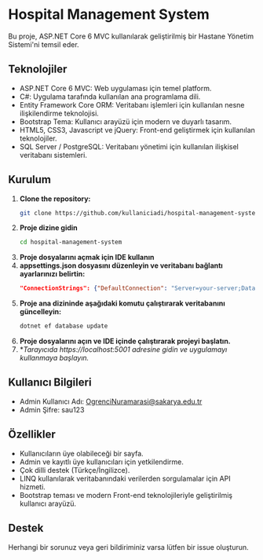 # Hospital Management System
Bu proje, ASP.NET Core 6 MVC kullanılarak geliştirilmiş bir Hastane Yönetim Sistemi'ni temsil eder.

## Teknolojiler

- ASP.NET Core 6 MVC: Web uygulaması için temel platform.
- C#: Uygulama tarafında kullanılan ana programlama dili.
- Entity Framework Core ORM: Veritabanı işlemleri için kullanılan nesne ilişkilendirme teknolojisi.
- Bootstrap Tema: Kullanıcı arayüzü için modern ve duyarlı tasarım.
- HTML5, CSS3, Javascript ve jQuery: Front-end geliştirmek için kullanılan teknolojiler.
- SQL Server / PostgreSQL: Veritabanı yönetimi için kullanılan ilişkisel veritabanı sistemleri.

## Kurulum

1. **Clone the repository:**
   ```bash
   git clone https://github.com/kullaniciadi/hospital-management-system.git
2. **Proje dizine gidin**
   ```bash
   cd hospital-management-system
3. **Proje dosyalarını açmak için IDE kullanın**
4. **appsettings.json dosyasını düzenleyin ve veritabanı bağlantı ayarlarınızı belirtin:**
   ```json
   "ConnectionStrings": {"DefaultConnection": "Server=your-server;Database=your-database;User Id=your-username;Password=your-password;"}

5. **Proje ana dizininde aşağıdaki komutu çalıştırarak veritabanını güncelleyin:**
    ```bash
    dotnet ef database update
6. **Proje dosyalarını açın ve IDE içinde çalıştırarak projeyi başlatın.**
7. **Tarayıcıda https://localhost:5001 adresine gidin ve uygulamayı kullanmaya başlayın.*

## Kullanıcı Bilgileri
- Admin Kullanıcı Adı: OgrenciNuramarasi@sakarya.edu.tr
- Admin Şifre: sau123

## Özellikler
- Kullanıcıların üye olabileceği bir sayfa.
- Admin ve kayıtlı üye kullanıcıları için yetkilendirme.
- Çok dilli destek (Türkçe/İngilizce).
- LINQ kullanılarak veritabanındaki verilerden sorgulamalar için API hizmeti.
- Bootstrap teması ve modern Front-end teknolojileriyle geliştirilmiş kullanıcı arayüzü.

## Destek
Herhangi bir sorunuz veya geri bildiriminiz varsa lütfen bir issue oluşturun.


